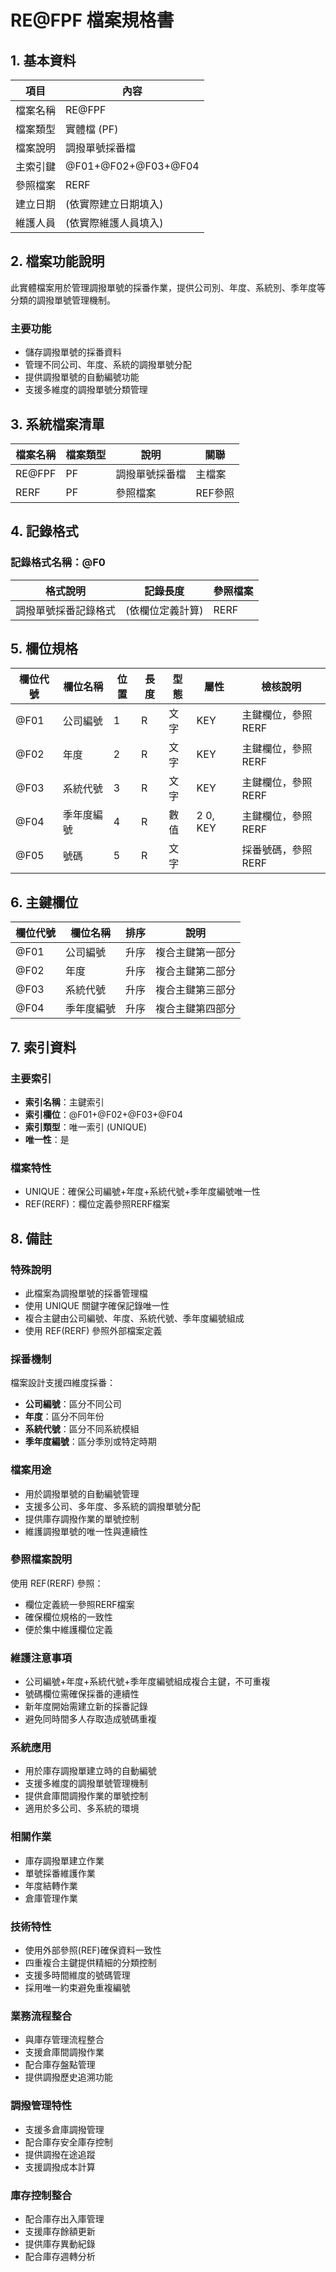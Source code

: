 # RE@FPF 檔案規格書

## 1. 基本資料

| 項目 | 內容 |
|------|------|
| 檔案名稱 | RE@FPF |
| 檔案類型 | 實體檔 (PF) |
| 檔案說明 | 調撥單號採番檔 |
| 主索引鍵 | @F01+@F02+@F03+@F04 |
| 參照檔案 | RERF |
| 建立日期 | (依實際建立日期填入) |
| 維護人員 | (依實際維護人員填入) |

## 2. 檔案功能說明

此實體檔案用於管理調撥單號的採番作業，提供公司別、年度、系統別、季年度等分類的調撥單號管理機制。

### 主要功能
- 儲存調撥單號的採番資料
- 管理不同公司、年度、系統的調撥單號分配
- 提供調撥單號的自動編號功能
- 支援多維度的調撥單號分類管理

## 3. 系統檔案清單

| 檔案名稱 | 檔案類型 | 說明 | 關聯 |
|----------|----------|------|------|
| RE@FPF | PF | 調撥單號採番檔 | 主檔案 |
| RERF | PF | 參照檔案 | REF參照 |

## 4. 記錄格式

### 記錄格式名稱：@F0

| 格式說明 | 記錄長度 | 參照檔案 |
|----------|----------|----------|
| 調撥單號採番記錄格式 | (依欄位定義計算) | RERF |

## 5. 欄位規格

| 欄位代號 | 欄位名稱 | 位置 | 長度 | 型態 | 屬性 | 檢核說明 |
|----------|----------|------|------|------|------|----------|
| @F01 | 公司編號 | 1 | R | 文字 | KEY | 主鍵欄位，參照RERF |
| @F02 | 年度 | 2 | R | 文字 | KEY | 主鍵欄位，參照RERF |
| @F03 | 系統代號 | 3 | R | 文字 | KEY | 主鍵欄位，參照RERF |
| @F04 | 季年度編號 | 4 | R | 數值 | 2 0, KEY | 主鍵欄位，參照RERF |
| @F05 | 號碼 | 5 | R | 文字 | | 採番號碼，參照RERF |

## 6. 主鍵欄位

| 欄位代號 | 欄位名稱 | 排序 | 說明 |
|----------|----------|------|------|
| @F01 | 公司編號 | 升序 | 複合主鍵第一部分 |
| @F02 | 年度 | 升序 | 複合主鍵第二部分 |
| @F03 | 系統代號 | 升序 | 複合主鍵第三部分 |
| @F04 | 季年度編號 | 升序 | 複合主鍵第四部分 |

## 7. 索引資料

### 主要索引
- **索引名稱**：主鍵索引
- **索引欄位**：@F01+@F02+@F03+@F04
- **索引類型**：唯一索引 (UNIQUE)
- **唯一性**：是

### 檔案特性
- UNIQUE：確保公司編號+年度+系統代號+季年度編號唯一性
- REF(RERF)：欄位定義參照RERF檔案

## 8. 備註

### 特殊說明
- 此檔案為調撥單號的採番管理檔
- 使用 UNIQUE 關鍵字確保記錄唯一性
- 複合主鍵由公司編號、年度、系統代號、季年度編號組成
- 使用 REF(RERF) 參照外部檔案定義

### 採番機制
檔案設計支援四維度採番：
- **公司編號**：區分不同公司
- **年度**：區分不同年份
- **系統代號**：區分不同系統模組
- **季年度編號**：區分季別或特定時期

### 檔案用途
- 用於調撥單號的自動編號管理
- 支援多公司、多年度、多系統的調撥單號分配
- 提供庫存調撥作業的單號控制
- 維護調撥單號的唯一性與連續性

### 參照檔案說明
使用 REF(RERF) 參照：
- 欄位定義統一參照RERF檔案
- 確保欄位規格的一致性
- 便於集中維護欄位定義

### 維護注意事項
- 公司編號+年度+系統代號+季年度編號組成複合主鍵，不可重複
- 號碼欄位需確保採番的連續性
- 新年度開始需建立新的採番記錄
- 避免同時間多人存取造成號碼重複

### 系統應用
- 用於庫存調撥單建立時的自動編號
- 支援多維度的調撥單號管理機制
- 提供倉庫間調撥作業的單號控制
- 適用於多公司、多系統的環境

### 相關作業
- 庫存調撥單建立作業
- 單號採番維護作業
- 年度結轉作業
- 倉庫管理作業

### 技術特性
- 使用外部參照(REF)確保資料一致性
- 四重複合主鍵提供精細的分類控制
- 支援多時間維度的號碼管理
- 採用唯一約束避免重複編號

### 業務流程整合
- 與庫存管理流程整合
- 支援倉庫間調撥作業
- 配合庫存盤點管理
- 提供調撥歷史追溯功能

### 調撥管理特性
- 支援多倉庫調撥管理
- 配合庫存安全庫存控制
- 提供調撥在途追蹤
- 支援調撥成本計算

### 庫存控制整合
- 配合庫存出入庫管理
- 支援庫存餘額更新
- 提供庫存異動紀錄
- 配合庫存週轉分析 